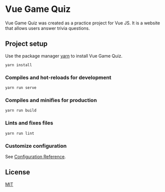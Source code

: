 
# Vue Game Quiz  
Vue Game Quiz was created as a practice project for Vue JS. It is a website that allows users answer trivia questions. 

## Project setup

Use the package manager [yarn](https://yarnpkg.com/en/) to install Vue Game Quiz.
  
```
yarn install
```

### Compiles and hot-reloads for development
```
yarn run serve
```

### Compiles and minifies for production
```
yarn run build
```


### Lints and fixes files
```
yarn run lint
```

### Customize configuration
See [Configuration Reference](https://cli.vuejs.org/config/).


## License
[MIT](https://choosealicense.com/licenses/mit/)
